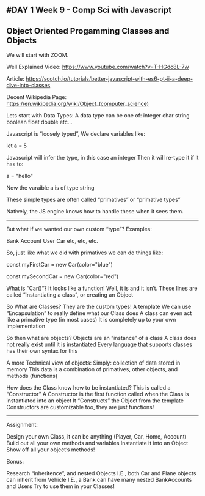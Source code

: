 #DAY 1
Week 9 - Comp Sci with Javascript
---------------------------------------

Object Oriented Progamming
Classes and Objects
---------------------------------------

We will start with ZOOM.

Well Explained Video:
https://www.youtube.com/watch?v=T-HGdc8L-7w

Article:
https://scotch.io/tutorials/better-javascript-with-es6-pt-ii-a-deep-dive-into-classes

Decent Wikipedia Page:
https://en.wikipedia.org/wiki/Object_(computer_science)

Lets start with Data Types:
A data type can be one of:
integer
char
string
boolean
float
double
etc...

Javascript is “loosely typed”,
We declare variables like:

let a = 5

Javascript will infer the type, in this case an integer
Then it will re-type it if it has to:

a = "hello"

Now the varaible a is of type string

These simple types are often called “primatives” or “primative types”

Natively, the JS engine knows how to handle these when it sees them.

---------------------------------------

But what if we wanted our own custom “type”?
Examples:

Bank Account
User
Car
etc, etc, etc.

So, just like what we did with primatives we can do things like:

const myFirstCar = new Car(color="blue")

const mySecondCar = new Car(color="red")

What is “Car()“? It looks like a function!
Well, it is and it isn’t.
These lines are called “Instantiating a class”, or creating an Object


So What are Classes?
They are the custom types!
A template
We can use “Encapsulation” to really define what our Class does
A class can even act like a primative type (in most cases)
It is completely up to your own implementation


So then what are objects?
Objects are an “instance” of a class
A class does not really exist until it is instantiated
Every language that supports classes has their own syntax for this


A more Technical view of objects:
Simply: collection of data stored in memory
This data is a combination of primatives, other objects, and methods (functions)


How does the Class know how to be instantiated?
This is called a “Constructor”
A Constructor is the first function called when the Class is instantiated into an object
It “Constructs” the Object from the template
Constructors are customizable too, they are just functions!

---------------------------------------

Assignment:

Design your own Class, it can be anything (Player, Car, Home, Account)
Build out all your own methods and variables
Instantiate it into an Object
Show off all your object’s methods!

Bonus:

Research “inheritence”, and nested Objects
I.E., both Car and Plane objects can inherit from Vehicle
I.E., a Bank can have many nested BankAccounts and Users
Try to use them in your Classes!
